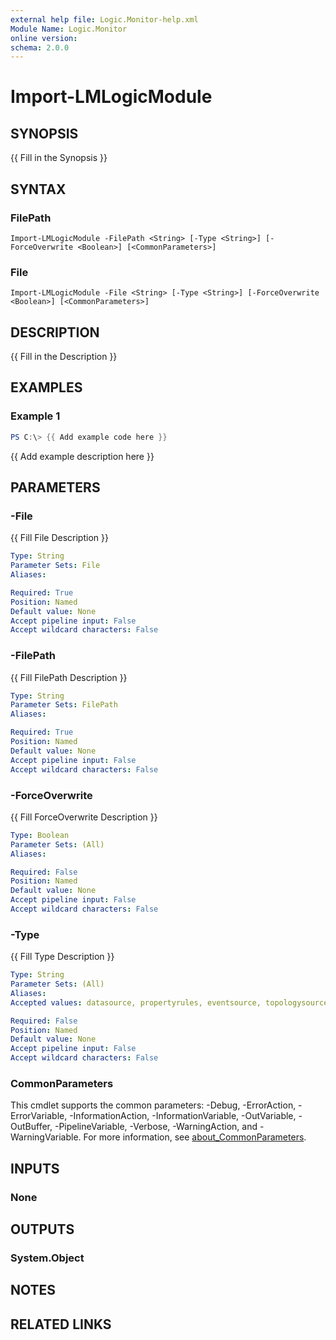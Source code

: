 ```yaml
---
external help file: Logic.Monitor-help.xml
Module Name: Logic.Monitor
online version:
schema: 2.0.0
---
```


# Import-LMLogicModule

## SYNOPSIS
{{ Fill in the Synopsis }}

## SYNTAX

### FilePath
```
Import-LMLogicModule -FilePath <String> [-Type <String>] [-ForceOverwrite <Boolean>] [<CommonParameters>]
```

### File
```
Import-LMLogicModule -File <String> [-Type <String>] [-ForceOverwrite <Boolean>] [<CommonParameters>]
```

## DESCRIPTION
{{ Fill in the Description }}

## EXAMPLES

### Example 1
```powershell
PS C:\> {{ Add example code here }}
```

{{ Add example description here }}

## PARAMETERS

### -File
{{ Fill File Description }}

```yaml
Type: String
Parameter Sets: File
Aliases:

Required: True
Position: Named
Default value: None
Accept pipeline input: False
Accept wildcard characters: False
```

### -FilePath
{{ Fill FilePath Description }}

```yaml
Type: String
Parameter Sets: FilePath
Aliases:

Required: True
Position: Named
Default value: None
Accept pipeline input: False
Accept wildcard characters: False
```

### -ForceOverwrite
{{ Fill ForceOverwrite Description }}

```yaml
Type: Boolean
Parameter Sets: (All)
Aliases:

Required: False
Position: Named
Default value: None
Accept pipeline input: False
Accept wildcard characters: False
```

### -Type
{{ Fill Type Description }}

```yaml
Type: String
Parameter Sets: (All)
Aliases:
Accepted values: datasource, propertyrules, eventsource, topologysource, configsource

Required: False
Position: Named
Default value: None
Accept pipeline input: False
Accept wildcard characters: False
```

### CommonParameters
This cmdlet supports the common parameters: -Debug, -ErrorAction, -ErrorVariable, -InformationAction, -InformationVariable, -OutVariable, -OutBuffer, -PipelineVariable, -Verbose, -WarningAction, and -WarningVariable. For more information, see [about_CommonParameters](http://go.microsoft.com/fwlink/?LinkID=113216).

## INPUTS

### None
## OUTPUTS

### System.Object
## NOTES

## RELATED LINKS
